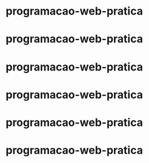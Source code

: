 # programacao-web-pratica
# programacao-web-pratica
# programacao-web-pratica
# programacao-web-pratica
# programacao-web-pratica
# programacao-web-pratica
